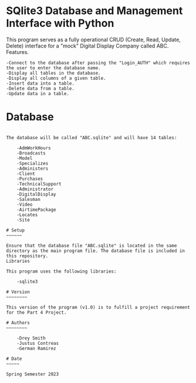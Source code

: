 # SQlite3 Database and Management Interface with Python

This program serves as a fully operational CRUD (Create, Read, Update, Delete) interface for a "mock" Digital Display Company called ABC.
Features.

    -Connect to the database after passing the "Login_AUTH" which requires the user to enter the database name.
    -Display all tables in the database.
    -Display all columns of a given table.
    -Insert data into a table.
    -Delete data from a table.
    -Update data in a table.

# Database
~~~~~~~~~

The database will be called "ABC.sqlite" and will have 14 tables:

    -AdmWorkHours
    -Broadcasts
    -Model
    -Specializes
    -Administers
    -Client
    -Purchases
    -TechnicalSupport
    -Administrator
    -DigitalDisplay
    -Salesman
    -Video
    -AirtimePackage
    -Locates
    -Site

# Setup
~~~~~~

Ensure that the database file "ABC.sqlite" is located in the same directory as the main program file. The database file is included in this repository.
Libraries

This program uses the following libraries:

    -sqlite3

# Version
~~~~~~~~

This version of the program (v1.0) is to fulfill a project requirement for the Part 4 Project.

# Authors
~~~~~~~~

    -Drey Smith
    -Justus Contreas
    -German Ramirez

# Date
~~~~~

Spring Semester 2023
